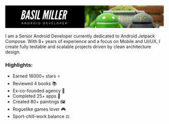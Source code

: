 [![](/media/header.png)](https://www.linkedin.com/in/gigamole/)

I am a Senior Android Developer currently dedicated to Android Jetpack Compose. With 8+ years of
experience and a focus on Mobile and UI/UX, I create fully testable and scalable projects driven by
clean architecture design.

### Highlights:

- Earned 16000+ stars ⭐
- Reviewed 4 books 📚
- Ex-co-founded agency 🏢
- Completed 25+ apps 📱
- Created 80+ paintings 🖼️
- Roguelike games lover 🎮
- Sport-chill-work balance ⚖️
